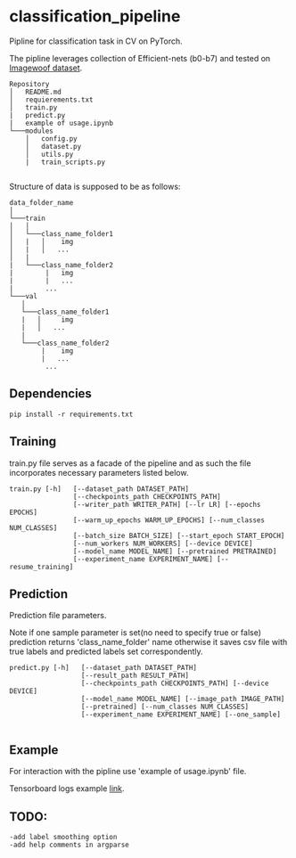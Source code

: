 # classification_pipeline
Pipline for classification task in CV on PyTorch.


The pipline leverages collection of Efficient-nets (b0-b7) and 
tested on [Imagewoof dataset](https://github.com/fastai/imagenette). 

```
Repository
│   README.md
│   requierements.txt    
│   train.py
|   predict.py
|   example of usage.ipynb
└───modules
    │   config.py
    │   dataset.py
    │   utils.py
    |   train_scripts.py
    
```

Structure of data is supposed to be as follows:

```
data_folder_name
│
└───train
│   │  
│   └───class_name_folder1
│   |   │    img
│   |   │   ...
│   |       
|   └───class_name_folder2
|        |   img
|        |   ...
|        ...
└───val
   │  
   └───class_name_folder1
   |   │     img
   |   │   ...
   |       
   └───class_name_folder2
        |    img
        |   ...
         ...

```

## Dependencies
~~~~
pip install -r requirements.txt
~~~~
## Training
train.py file serves as a facade of the pipeline and as such
the file incorporates necessary parameters listed below.  
~~~
train.py [-h]   [--dataset_path DATASET_PATH]
                [--checkpoints_path CHECKPOINTS_PATH]
                [--writer_path WRITER_PATH] [--lr LR] [--epochs EPOCHS]
                [--warm_up_epochs WARM_UP_EPOCHS] [--num_classes NUM_CLASSES]
                [--batch_size BATCH_SIZE] [--start_epoch START_EPOCH]
                [--num_workers NUM_WORKERS] [--device DEVICE]
                [--model_name MODEL_NAME] [--pretrained PRETRAINED]
                [--experiment_name EXPERIMENT_NAME] [--resume_training]
~~~
## Prediction
Prediction file parameters.

Note if one sample parameter is set(no need to specify true or false)
prediction returns 'class_name_folder' name
otherwise it saves csv file with true labels and predicted labels
set correspondently.
~~~
predict.py [-h]   [--dataset_path DATASET_PATH]
                  [--result_path RESULT_PATH]
                  [--checkpoints_path CHECKPOINTS_PATH] [--device DEVICE]
                  [--model_name MODEL_NAME] [--image_path IMAGE_PATH]
                  [--pretrained] [--num_classes NUM_CLASSES]
                  [--experiment_name EXPERIMENT_NAME] [--one_sample]
 
~~~
## Example
For interaction with the pipline use 'example of usage.ipynb' file.

Tensorboard logs example [link](https://tensorboard.dev/experiment/QZh6hnKWT0e86JOVOqIotQ/#scalars).


## TODO:
~~~
-add label smoothing option
-add help comments in argparse
